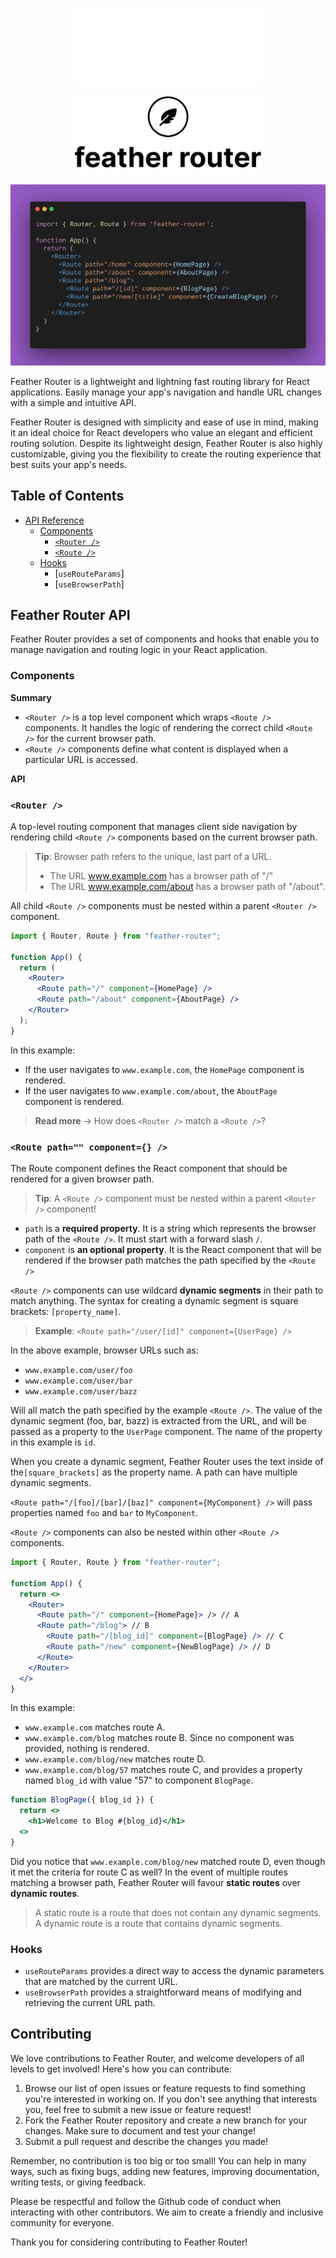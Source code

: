 <!-- Feather Router LOGO -->
<p align="center">
  <img width="300" src="https://raw.githubusercontent.com/0xFlareon/feather-router/main/static/dark-mode/feather-router-logo.png#gh-dark-mode-only" />
</p>

<p align="center">
  <img width="300" src="https://raw.githubusercontent.com/0xFlareon/feather-router/main/static/light-mode/feather-router-logo.png#gh-light-mode-only" />
</p>

<!-- Feather Router Badges -->
<p align="center">

</p>

<!-- Feather Router Hero Example -->
<div align="center">
  <img src="https://raw.githubusercontent.com/0xFlareon/feather-router/main/static/feather-hero-example.png" />
</div>

<!-- Feather Router Description -->

Feather Router is a lightweight and lightning fast routing library for React applications. Easily manage your app's navigation and handle URL changes with a simple and intuitive API.

Feather Router is designed with simplicity and ease of use in mind, making it an ideal choice for React developers who value an elegant and efficient routing solution. Despite its lightweight design, Feather Router is also highly customizable, giving you the flexibility to create the routing experience that best suits your app's needs.

## Table of Contents

- [API Reference](#feather-router-api)
  - [Components](#components)
    - [`<Router />`](#router)
    - [`<Route />`](#route-path-component)
  - [Hooks](#hooks)
    - [`useRouteParams`]
    - [`useBrowserPath`]

## Feather Router API

Feather Router provides a set of components and hooks that enable you to manage navigation and routing logic in your React application.

### Components

**Summary**

- `<Router />` is a top level component which wraps `<Route />` components. It handles the logic of rendering the correct child `<Route />` for the current browser path.
- `<Route />` components define what content is displayed when a particular URL is accessed.

**API**

### `<Router />`

A top-level routing component that manages client side navigation by rendering child `<Route />` components based on the current browser path.

> **Tip**: Browser path refers to the unique, last part of a URL.
>
> - The URL www.example.com has a browser path of "/"
> - The URL www.example.com/about has a browser path of "/about".

All child `<Route />` components must be nested within a parent `<Router />` component.

```jsx
import { Router, Route } from "feather-router";

function App() {
  return (
    <Router>
      <Route path="/" component={HomePage} />
      <Route path="/about" component={AboutPage} />
    </Router>
  );
}
```

In this example:

- If the user navigates to `www.example.com`, the `HomePage` component is rendered.
- If the user navigates to `www.example.com/about`, the `AboutPage` component is rendered.

> **Read more** → How does `<Router />` match a `<Route />`?

### `<Route path="" component={} />`

The Route component defines the React component that should be rendered for a given browser path.

> **Tip**: A `<Route />` component must be nested within a parent `<Router />` component!

- `path` is a **required property**. It is a string which represents the browser path of the `<Route />`. It must start with a forward slash `/`.
- `component` is **an optional property**. It is the React component that will be rendered if the browser path matches the path specified by the `<Route />`

`<Route />` components can use wildcard **dynamic segments** in their path to match anything. The syntax for creating a dynamic segment is square brackets: `[property_name]`.

> **Example**: `<Route path="/user/[id]" component={UserPage} />`

In the above example, browser URLs such as:

- `www.example.com/user/foo`
- `www.example.com/user/bar`
- `www.example.com/user/bazz`

Will all match the path specified by the example `<Route />`. The value of the dynamic segment (foo, bar, bazz) is extracted from the URL, and will be passed as a property to the `UserPage` component. The name of the property in this example is `id`.

When you create a dynamic segment, Feather Router uses the text inside of the`[square_brackets]` as the property name. A path can have multiple dynamic segments.

`<Route path="/[foo]/[bar]/[baz]" component={MyComponent} />` will pass properties named `foo` and `bar` to `MyComponent`.

`<Route />` components can also be nested within other `<Route />` components.

```jsx
import { Router, Route } from "feather-router";

function App() {
  return <>
    <Router>
      <Route path="/" component={HomePage}> /> // A
      <Route path="/blog"> // B
        <Route path="/[blog_id]" component={BlogPage} /> // C
        <Route path="/new" component={NewBlogPage} /> // D
      </Route>
    </Router>
  </>
}
```

In this example:

- `www.example.com` matches route A.
- `www.example.com/blog` matches route B. Since no component was provided, nothing is rendered.
- `www.example.com/blog/new` matches route D.
- `www.example.com/blog/57` matches route C, and provides a property named `blog_id` with value "57" to component `BlogPage`.

```jsx
function BlogPage({ blog_id }) {
  return <>
    <h1>Welcome to Blog #{blog_id}</h1>
  <>
}
```

Did you notice that `www.example.com/blog/new` matched route D, even though it met the criteria for route C as well? In the event of multiple routes matching a browser path, Feather Router will favour **static routes** over **dynamic routes**.

> A static route is a route that does not contain any dynamic segments. A dynamic route is a route that contains dynamic segments.

### Hooks

- `useRouteParams` provides a direct way to access the dynamic parameters that are matched by the current URL.
- `useBrowserPath` provides a straightforward means of modifying and retrieving the current URL path.

## Contributing

We love contributions to Feather Router, and welcome developers of all levels to get involved! Here's how you can contribute:

1. Browse our list of open issues or feature requests to find something you're interested in working on. If you don't see anything
   that interests you, feel free to submit a new issue or feature request!
2. Fork the Feather Router repository and create a new branch for your changes. Make sure to document and test your change!
3. Submit a pull request and describe the changes you made!

Remember, no contribution is too big or too small! You can help in many ways, such as fixing bugs, adding new features, improving documentation, writing tests, or giving feedback.

Please be respectful and follow the Github code of conduct when interacting with other contributors. We aim to create a friendly and inclusive community for everyone.

Thank you for considering contributing to Feather Router!
